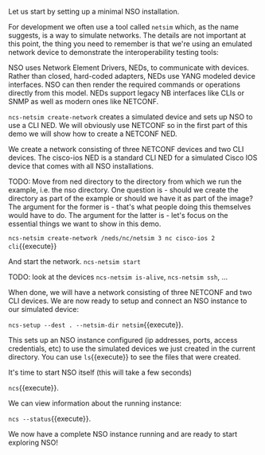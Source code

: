 Let us start by setting up a minimal NSO installation.

For development we often use a tool called `netsim` which, as the name
suggests, is a way to simulate networks.  The details are not important
at this point, the thing you need to remember is that we're using an
emulated network device to demonstrate the interoperability testing
tools:

NSO uses Network Element Drivers, NEDs, to communicate with
devices. Rather than closed, hard-coded adapters, NEDs use YANG
modeled device interfaces. NSO can then render the required commands
or operations directly from this model.  NEDs support legacy NB
interfaces like CLIs or SNMP as well as modern ones like NETCONF.

`ncs-netsim create-network` creates a simulated device and sets up NSO
to use a CLI NED.  We will obviously use NETCONF so in the first part
of this demo we will show how to create a NETCONF NED.

We create a network consisting of three NETCONF devices and two CLI
devices.  The cisco-ios NED is a standard CLI NED for a simulated
Cisco IOS device that comes with all NSO installations.

TODO: Move from ned directory to the directory from which we run the
      example, i.e. the nso directory.  One question is - should we
      create the directory as part of the example or should we have it
      as part of the image?  The argument for the former is - that's
      what people doing this themselves would have to do.  The
      argument for the latter is - let's focus on the essential things
      we want to show in this demo.

`ncs-netsim create-network /neds/nc/netsim 3 nc cisco-ios 2 cli`{{execute}}

And start the network. `ncs-netsim start`

TODO: look at the devices `ncs-netsim is-alive`, `ncs-netsim ssh`, ...

When done, we will have a network consisting of three NETCONF and two
CLI devices.  We are now ready to setup and connect an NSO instance to
our simulated device:

`ncs-setup --dest . --netsim-dir netsim`{{execute}}.

This sets up an NSO instance configured (ip addresses, ports, access
credentials, etc) to use the simulated devices we just created in the
current directory. You can use `ls`{{execute}} to see the files that
were created.

It's time to start  NSO itself (this will take a few seconds)

`ncs`{{execute}}.

We can view information about the running instance:

`ncs --status`{{execute}}.

We now have a complete NSO instance running and are ready to start
exploring NSO!
